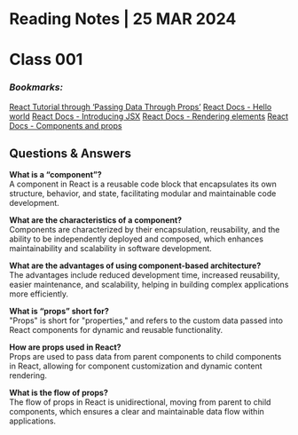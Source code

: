 # **Reading Notes | 25 MAR 2024**

# Class 001

### *Bookmarks:*
[React Tutorial through ‘Passing Data Through Props’](https://reactjs.org/tutorial/tutorial.html)
[React Docs - Hello world](https://reactjs.org/docs/hello-world.html)
[React Docs - Introducing JSX](https://reactjs.org/docs/introducing-jsx.html)
[React Docs - Rendering elements](https://reactjs.org/docs/rendering-elements.html)
[React Docs - Components and props](https://reactjs.org/docs/components-and-props.html)  

## **Questions & Answers**  
  
 **What is a “component”?**  
  A component in React is a reusable code block that encapsulates its own structure, behavior, and state, facilitating modular and maintainable code development.

 **What are the characteristics of a component?**  
  Components are characterized by their encapsulation, reusability, and the ability to be independently deployed and composed, which enhances maintainability and scalability in software development.

 **What are the advantages of using component-based architecture?**  
  The advantages include reduced development time, increased reusability, easier maintenance, and scalability, helping in building complex applications more efficiently.

 **What is “props” short for?**  
  "Props" is short for "properties," and refers to the custom data passed into React components for dynamic and reusable functionality.

 **How are props used in React?**  
  Props are used to pass data from parent components to child components in React, allowing for component customization and dynamic content rendering.

 **What is the flow of props?**  
  The flow of props in React is unidirectional, moving from parent to child components, which ensures a clear and maintainable data flow within applications.
